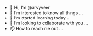 - 👋 Hi, I’m @arvyveer
- 👀 I’m interested to know all'things ...
- 🌱 I’m started learning today ...
- 💞️ I’m looking to collaborate with you ...
- 📫 How to reach me out ...

<!---
arvyveer/arvyveer is a ✨ special ✨ repository because its `README.md` (this file) appears on your GitHub profile.
You can click the Preview link to take a look at your changes.
--->
